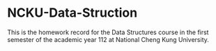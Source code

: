 # NCKU-Data-Struction

This is the homework record for the Data Structures course in the first semester of the academic year 112 at National Cheng Kung University.
